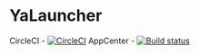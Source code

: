 # YaLauncher
CircleCI - [![CircleCI](https://circleci.com/gh/Octotentacle/YaLauncher/tree/master.svg?style=svg)](https://circleci.com/gh/Octotentacle/YaLauncher/tree/dev)
AppCenter - [![Build status](https://build.appcenter.ms/v0.1/apps/78320121-e28f-4703-a7f1-c8da1bb912ab/branches/dev/badge)](https://appcenter.ms)
